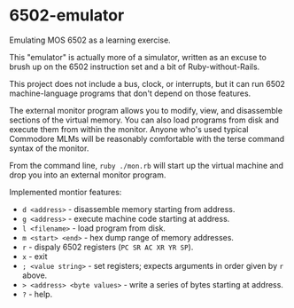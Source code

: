 # 6502-emulator
Emulating MOS 6502 as a learning exercise.

This "emulator" is actually more of a simulator, written as an excuse to brush up on the 6502 instruction set and a bit of Ruby-without-Rails.

This project does not include a bus, clock, or interrupts, but it can run 6502 machine-language programs that don't depend on those features.

The external monitor program allows you to modify, view, and disassemble sections of the virtual memory. You can also load programs from disk and execute them from within the monitor. Anyone who's used typical Commodore MLMs will be reasonably comfortable with the terse command syntax of the monitor.

From the command line, `ruby ./mon.rb` will start up the virtual machine and drop you into an external monitor program.

Implemented montior features:

* `d <address>` - disassemble memory starting from address.
* `g <address>` - execute machine code starting at address.
* `l <filename>` - load program from disk.
* `m <start> <end>` - hex dump range of memory addresses.
* `r` - dispaly 6502 registers (`PC SR AC XR YR SP`).
* `x` - exit
* `; <value string>` - set registers; expects arguments in order given by `r` above.
* `> <address> <byte values>` - write a series of bytes starting at address.
* `?` - help.
